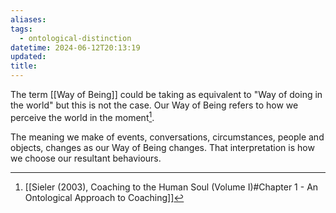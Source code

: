 ```yaml
---
aliases: 
tags:
  - ontological-distinction
datetime: 2024-06-12T20:13:19
updated: 
title: 
---
```

The term [[Way of Being]] could be taking as equivalent to "Way of doing in the world" but this is not the case. Our Way of Being refers to how we perceive the world in the moment[^1]. 

The meaning we make of events, conversations, circumstances, people and objects, changes as our Way of Being changes. That interpretation is how we choose our resultant behaviours.

[^1]: [[Sieler (2003), Coaching to the Human Soul (Volume I)#Chapter 1 - An Ontological Approach to Coaching]]